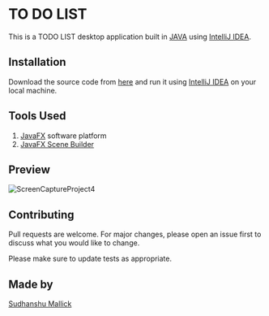 # TO DO LIST

This is a TODO LIST desktop application built in [JAVA](https://www.java.com/en/) using [IntelliJ IDEA](https://www.jetbrains.com/idea/). 

## Installation

Download the source code from [here](https://github.com/sudhanshu-mallick/To_Do_List) and run it using [IntelliJ IDEA](https://www.jetbrains.com/idea/) on your local machine.

## Tools Used
1. [JavaFX](https://openjfx.io/) software platform
2. [JavaFX Scene Builder](https://www.oracle.com/java/technologies/javase/javafxscenebuilder-info.html)

## Preview
![ScreenCaptureProject4](https://user-images.githubusercontent.com/44547947/87395904-b7c0f600-c5cf-11ea-93c6-95df52d89930.gif)

## Contributing
Pull requests are welcome. For major changes, please open an issue first to discuss what you would like to change.

Please make sure to update tests as appropriate.

## Made by
[Sudhanshu Mallick](https://github.com/sudhanshu-mallick)
